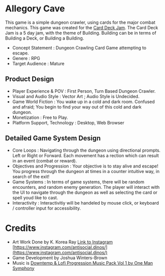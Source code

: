 # Allegory Cave

This game is a simple dungeon crawler, using cards for the major combat mechanics. This game was created for the [Card Deck Jam](https://itch.io/jam/card-deck-jam). The Card Deck Jam is a 5 day jam, with the theme of Building. Building can be in terms of Building a Deck, or Building a Building.

- Concept Statement : Dungeon Crawling Card Game attempting to escape.
- Genere : RPG
- Target Audience : Mature


## Product Design

- Player Experience & POV : First Person, Turn Based Dungeon Crawler.
- Visual and Audio Style : Vector Art ; Audio Style is Undecided.
- Game World Fiction : You wake up in a cold and dark room. Confused and afraid; You begin to find your way out of this cold and dark dungeon.
- Monetization : Free to Play.
- Platform Support, Technology : Desktop, Web Browser

## Detailed Game System Design

- Core Loops : Navigating through the dungeon using directional prompts. Left or Right or Forward. Each movement has a rection which can result in an event (combat or reward).
- Objectives and Progression : Your objective is to stay alive and escape! You progress through the dungeon at times in a counter intuitive way, in search of the exit! 
- Game Systems : In terms of game systems, there will be random encounters, and random enemy generation. The player will interact with the UI to navigate through the dungeon as well as selecting the card or spell youd like to cast.
- Interactivity : Interactivitiy will be handeled by mouse click, or keyboard / controller input for accessibility.

# Credits

- Art Work Done by K. Korea Ray [Link to Instagram](https://www.instagram.com/antisocial.dinos/) [https://www.instagram.com/antisocial.dinos/](https://www.instagram.com/antisocial.dinos/)
- Game Development by Joshua Winters-Brown
- Music is [Downtemp & Lofi Progression Music Pack Vol 1 by One Man Symphony](https://onemansymphony.bandcamp.com/album/downtempo-lofi-progressive-music-pack-vol-1-free)
